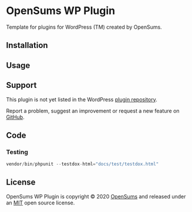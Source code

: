 # OpenSums WP Plugin

Template for plugins for WordPress (TM) created by OpenSums.

## Installation

## Usage

## Support

This plugin is not yet listed in the WordPress
[plugin repository][WP plugin page].

Report a problem, suggest an improvement or request a new feature on
[GitHub][GitHub issues].

## Code

### Testing
```php
vendor/bin/phpunit --testdox-html="docs/test/testdox.html"
```

## License
OpenSums WP Plugin is copyright © 2020 [OpenSums][opensums] and released under
an [MIT](LICENSE) open source license.

[GitHub issues]: (https://github.com/opensums/opensums-wp-plugin/issues).
[opensums]: (https://opensums.com).
[WP plugin page]: (https://wordpress.org/plugins/)
